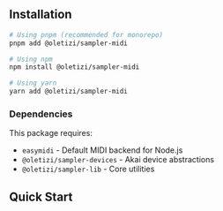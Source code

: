 ## Installation

```bash
# Using pnpm (recommended for monorepo)
pnpm add @oletizi/sampler-midi

# Using npm
npm install @oletizi/sampler-midi

# Using yarn
yarn add @oletizi/sampler-midi
```

### Dependencies

This package requires:

- `easymidi` - Default MIDI backend for Node.js
- `@oletizi/sampler-devices` - Akai device abstractions
- `@oletizi/sampler-lib` - Core utilities

## Quick Start
